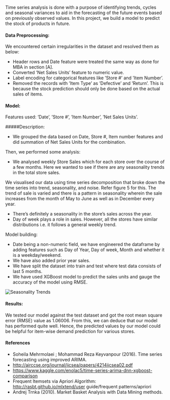 Time series analysis is done with a purpose of identifying trends, cycles and seasonal variances to aid in the forecasting of the future events based on previously observed values. In this project, we build a model to predict the stock of products in future.

#### Data Preprocessing:
We encountered certain irregularities in the dataset and
resolved them as below:
* Header rows and Date feature were treated the same way as done for MBA in section [A].
* Converted ’Net Sales Units’ feature to numeric value.
* Label encoding for categorical features like ’Store #’ and ’Item Number’.
* Removed the records with ’Item Type’ as ’Defective’ and ’Return’. This is because the stock prediction should only be done based on the actual sales of items.

#### Model:
Features used: ’Date’, ’Store #’, ’Item Number’, ’Net Sales Units’.

#####Description:
* We grouped the data based on Date, Store #, Item number features and did summation of Net Sales Units for the combination. 

Then, we performed some analysis:
* We analysed weekly Store Sales which for each store over the course of a few months. Here we wanted to see if there are any seasonality trends in the total store sales.

We visualised our data using time series decomposition that broke down the time series into trend, seasonality, and noise. Refer figure 5 for this. The trend of sale is varied and there is a pattern in seasonality wherein the sale increases from the month of May to June as well as in December every year.

* There’s definitely a seasonality in the store’s sales across the year.
* Day of week plays a role in sales. However, all the stores have similar distributions i.e. it follows a general weekly trend.

Model building:
- Date being a non-numeric field, we have engineered the dataframe by adding features such as Day of Year, Day of week, Month and whether it is a weekday/weekend.
- We have also added prior year sales.
- We have split the dataset into train and test where test data consists of last 5 months.
- We have used XGBoost model to predict the sales units and gauge the accuracy of the model using RMSE.

![Seasonality Trends](https://github.com/Kaustubh-Sable/Retail-Data-Analysis/blob/master/Time_Series_Analysis/Images/Seasonality_Trends.png)

####  Results:
We tested our model against the test dataset and got the root mean square error (RMSE) value as 1.06006. From this, we can deduce that our model has performed quite well. Hence, the predicted values by our model could be helpful for item-wise demand prediction for various stores.

#### References
* Soheila Mehrmolaei ; Mohammad Reza Keyvanpour (2016). Time series forecasting using improved ARIMA.
* http://airccse.org/journal/ijcsea/papers/4214ijcsea02.pdf
* https://www.kaggle.com/enolac5/time-series-arima-dnn-xgboost-comparison
* Frequent Itemsets via Apriori Algorithm: http://rasbt.github.io/mlxtend/user guide/frequent patterns/apriori
* Andrej Trnka (2010). Market Basket Analysis with Data Mining methods.
